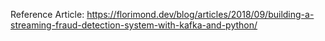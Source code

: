 Reference Article:
https://florimond.dev/blog/articles/2018/09/building-a-streaming-fraud-detection-system-with-kafka-and-python/